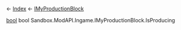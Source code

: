 ← [Index](Api-Index) ← [IMyProductionBlock](Sandbox.ModAPI.Ingame.IMyProductionBlock)

[bool](System.Boolean) bool Sandbox.ModAPI.Ingame.IMyProductionBlock.IsProducing
